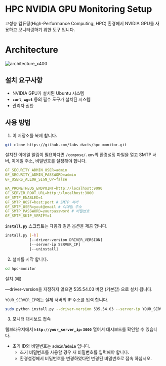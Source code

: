 # **HPC NVIDIA GPU Monitoring Setup**

고성능 컴퓨팅(High-Performance Computing, HPC) 환경에서 NVIDIA GPU를 사용하고 모니터링하기 위한 도구 입니다.

# Architecture
![architecture_x400](https://github.com/labs-dwcts/docs/assets/113492989/bf445383-d1b4-4445-932e-c822690ad4b8)

## **설치 요구사항**

- NVIDIA GPU가 설치된 Ubuntu 시스템
- **`curl`**, **`wget`** 등의 필수 도구가 설치된 시스템
- 관리자 권한

## **사용 방법**

1. 이 저장소를 복제 합니다.

```bash
git clone https://github.com/labs-dwcts/hpc-monitor.git
```

설치전 이메일 알림이 필요하다면 `/compose/.env`의 환경설정 파일을 열고 SMTP 서버, 이메일 주소, 비밀번호를 설정해야 합니다.

```yaml
GF_SECURITY_ADMIN_USER=admin
GF_SECURITY_ADMIN_PASSWORD=admin
GF_USERS_ALLOW_SIGN_UP=false

WA_PROMETHEUS_ENDPOINT=http://localhost:9090
GF_SERVER_ROOT_URL=http://localhost:3000
GF_SMTP_ENABLED=1
GF_SMTP_HOST=host:port # SMTP 서버
GF_SMTP_USER=yout@email # 이메일 주소
GF_SMTP_PASSWORD=yourpassword # 비밀번호
GF_SMTP_SKIP_VERIFY=1
```

**`install.py`** 스크립트는 다음과 같은 옵션을 제공 합니다.

```bash
install.py [-h]
           [--driver-version DRIVER_VERSION]
           [--server-ip SERVER_IP]
           [--uninstall]
```

2. 설치를 시작 합니다.

```bash
cd hpc-monitor
```

설치 (예)

—driver-version을 지정하지 않으면 535.54.03 버전 (기본값) 으로 설치 됩니다.

`YOUR_SERVER_IP`에는 실제 서버의 IP 주소를 입력 합니다.

```bash
sudo python install.py --driver-version 535.54.03 --server-ip YOUR_SERVER_IP
```

3. 모니터 대시보드 접속

웹브라우저에서 **`http://your_server_ip:3000`** 열어서 대시보드를 확인할 수 있습니다.

- 초기 ID와 비밀번호는 **`admin`**/**`admin`** 입니다.
    - 초기 비밀번호를 사용할 경우 새 비밀번호를 입력해야 합니다.
    - 환경설정에서 비밀번호를 변경하였다면 변경된 비밀번호로 접속 하십시오.